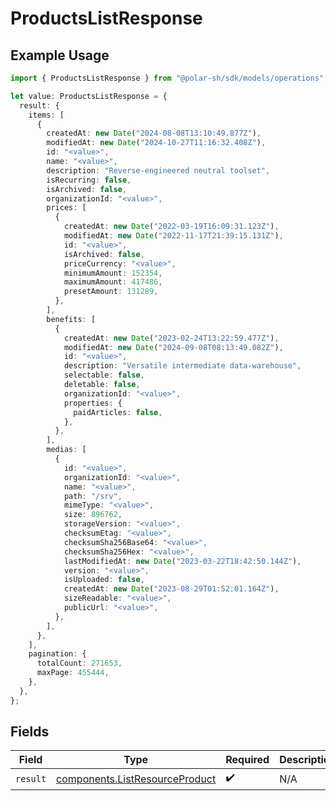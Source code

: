 # ProductsListResponse

## Example Usage

```typescript
import { ProductsListResponse } from "@polar-sh/sdk/models/operations";

let value: ProductsListResponse = {
  result: {
    items: [
      {
        createdAt: new Date("2024-08-08T13:10:49.877Z"),
        modifiedAt: new Date("2024-10-27T11:16:32.408Z"),
        id: "<value>",
        name: "<value>",
        description: "Reverse-engineered neutral toolset",
        isRecurring: false,
        isArchived: false,
        organizationId: "<value>",
        prices: [
          {
            createdAt: new Date("2022-03-19T16:09:31.123Z"),
            modifiedAt: new Date("2022-11-17T21:39:15.131Z"),
            id: "<value>",
            isArchived: false,
            priceCurrency: "<value>",
            minimumAmount: 152354,
            maximumAmount: 417486,
            presetAmount: 131289,
          },
        ],
        benefits: [
          {
            createdAt: new Date("2023-02-24T13:22:59.477Z"),
            modifiedAt: new Date("2024-09-08T08:13:49.082Z"),
            id: "<value>",
            description: "Versatile intermediate data-warehouse",
            selectable: false,
            deletable: false,
            organizationId: "<value>",
            properties: {
              paidArticles: false,
            },
          },
        ],
        medias: [
          {
            id: "<value>",
            organizationId: "<value>",
            name: "<value>",
            path: "/srv",
            mimeType: "<value>",
            size: 896762,
            storageVersion: "<value>",
            checksumEtag: "<value>",
            checksumSha256Base64: "<value>",
            checksumSha256Hex: "<value>",
            lastModifiedAt: new Date("2023-03-22T18:42:50.144Z"),
            version: "<value>",
            isUploaded: false,
            createdAt: new Date("2023-08-29T01:52:01.164Z"),
            sizeReadable: "<value>",
            publicUrl: "<value>",
          },
        ],
      },
    ],
    pagination: {
      totalCount: 271653,
      maxPage: 455444,
    },
  },
};
```

## Fields

| Field                                                                            | Type                                                                             | Required                                                                         | Description                                                                      |
| -------------------------------------------------------------------------------- | -------------------------------------------------------------------------------- | -------------------------------------------------------------------------------- | -------------------------------------------------------------------------------- |
| `result`                                                                         | [components.ListResourceProduct](../../models/components/listresourceproduct.md) | :heavy_check_mark:                                                               | N/A                                                                              |